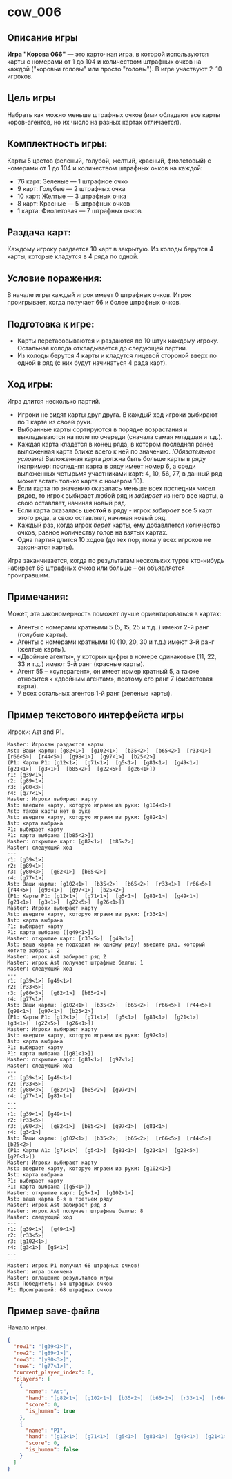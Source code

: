 # cow_006
## **Описание игры**

**Игра "Корова 066"** — это карточная игра, в которой используются карты с номерами от 1 до 104 и количеством штрафных очков на каждой ("коровьи головы" или просто "головы"). В игре участвуют 2-10 игроков.


## **Цель игры**
  
Набрать как можно меньше штрафных очков (ими обладают все карты коров-агентов, но их число на разных картах отличается). 

## **Комплектность игры:**

Карты 5 цветов (зеленый, голубой, желтый, красный, фиолетовый) с номерами от 1 до 104 и количеством штрафных очков на каждой:
+ 76 карт: Зеленые — 1 штрафное очко
+ 9 карт: Голубые — 2 штрафных очка
+ 10 карт: Желтые — 3 штрафных очка
+ 8 карт: Красные — 5 штрафных очков
+ 1 карта: Фиолетовая — 7 штрафных очков
    
## **Раздача карт:**
  Каждому игроку раздается 10 карт в закрытую.
  Из колоды берутся 4 карты, которые кладутся в 4 ряда по одной.

## **Условие поражения:**
  В начале игры каждый игрок имеет 0 штрафных очков. Игрок проигрывает, когда получает 66 и более штрафных очков. 

## **Подготовка к игре:**
+  Карты перетасовываются и раздаются по 10 штук каждому игроку. Остальная колода откладывается до следующей партии.
+ Из колоды берутся 4 карты и кладутся лицевой стороной вверх по одной в ряд (с них будут начинаться 4 рада карт).

## **Ход игры:**
  Игра длится несколько партий. 
+ Игроки не видят карты друг друга. В каждый ход игроки выбирают по 1 карте из своей руки.
+ Выбранные карты сортируются в порядке возрастания и выкладываются на поле по очереди (сначала самая младшая и т.д.).
+ Каждая карта кладется в конец ряда, в котором последняя ранее выложенная карта ближе всего к ней по значению. _!Обязательное условие!_ Выложенная карта должна быть больше карты в ряду (например: последняя карта в ряду имеет номер 6, а среди выложенных четырьмя участниками карт: 4, 10, 56, 77, в данный ряд может встать только карта с номером 10).
+ Если карта по значению оказалась меньше всех последних чисел рядов, то игрок выбирает любой ряд и _забирает_ из него все карты, а свою оставляет, начиная новый ряд.
+ Если карта оказалась **шестой** в ряду - игрок _забирает_ все 5 карт этого ряда, а свою оставляет, начиная новый ряд.
+ Каждый раз, когда игрок _берет_ карты, ему добавляется количество очков, равное количеству голов на взятых картах.
+ Одна партия длится 10 ходов (до тех пор, пока у всех игроков не закончатся карты).

Игра заканчивается, когда по результатам нескольких туров кто-нибудь набирает 66 штрафных очков или больше – он объявляется проигравшим.
  
## **Примечания:**
  Может, эта закономерность поможет лучше ориентироваться в картах:
+ Агенты с номерами кратными 5 (5, 15, 25 и т.д. ) имеют 2-й ранг (голубые карты).
+ Агенты с номерами кратными 10 (10, 20, 30 и т.д.) имеют 3-й ранг (желтые карты).
+ «Двойные агенты», у которых цифры в номере одинаковые (11, 22, 33 и т.д.) имеют 5-й ранг (красные карты).
+ Агент 55 – «суперагент», он имеет номер кратный 5, а также относится к «двойным агентам», поэтому его ранг 7 (фиолетовая карта).
+ У всех остальных агентов 1-й ранг (зеленые карты).


## Пример текстового интерфейста игры
Игроки: Ast and P1. 
```
Master: Игрокам раздаются карты
Ast: Ваши карты: [g82<1>]  [g102<1>]  [b35<2>]  [b65<2>]  [r33<1>]  [r66<5>]  [r44<5>]  [g98<1>]  [g97<1>]  [b25<2>]
(P1: Карты P1: [g12<1>]  [g71<1>]  [g5<1>]  [g81<1>]  [g49<1>]  [g21<1>]  [g3<1>]  [b85<2>]  [g22<5>]  [g26<1>])
r1: [g39<1>]
r2: [g89<1>]
r3: [y80<3>]
r4: [g77<1>]
Master: Игроки выбирают карту
Ast: введите карту, которую играем из руки: [g104<1>]
Ast: такой карты нет в руке
Ast: введите карту, которую играем из руки: [g82<1>]
Ast: карта выбрана
P1: выбирает карту
P1: карта выбрана ([b85<2>])
Master: открытие карт: [g82<1>]  [b85<2>]
Master: следующий ход
---
r1: [g39<1>]
r2: [g89<1>] 
r3: [y80<3>]  [g82<1>]  [b85<2>]
r4: [g77<1>]
Ast: Ваши карты: [g102<1>]  [b35<2>]  [b65<2>]  [r33<1>]  [r66<5>]  [r44<5>]  [g98<1>]  [g97<1>]  [b25<2>]
(P1: Карты P1: [g12<1>]  [g71<1>]  [g5<1>]  [g81<1>]  [g49<1>]  [g21<1>]  [g3<1>]  [g22<5>]  [g26<1>])
Master: Игроки выбирают карту
Ast: введите карту, которую играем из руки: [r33<1>]
Ast: карта выбрана
P1: выбирает карту
P1: карта выбрана ([g49<1>])
Master: открытие карт: [r33<5>]  [g49<1>]
Ast: ваша карта не подходит ни одному ряду! введите ряд, который хотите забрать: 2
Master: игрок Ast забирает ряд 2 
Master: игрок Ast получает штрафные баллы: 1
Master: следующий ход
---
r1: [g39<1>] [g49<1>]
r2: [r33<5>]
r3: [y80<3>]  [g82<1>]  [b85<2>]
r4: [g77<1>]
Ast: Ваши карты: [g102<1>]  [b35<2>]  [b65<2>]  [r66<5>]  [r44<5>]  [g98<1>]  [g97<1>]  [b25<2>]
(P1: Карты P1: [g12<1>]  [g71<1>]  [g5<1>]  [g81<1>]  [g21<1>]  [g3<1>]  [g22<5>]  [g26<1>])
Master: Игроки выбирают карту
Ast: введите карту, которую играем из руки: [g97<1>]
Ast: карта выбрана
P1: выбирает карту
P1: карта выбрана ([g81<1>])
Master: открытие карт: [g81<1>]  [g97<1>]
Master: следующий ход
---
r1: [g39<1>] [g49<1>]
r2: [r33<5>]
r3: [y80<3>]  [g82<1>]  [b85<2>]  [g97<1>]
r4: [g77<1>] [g81<1>]
...
---
r1: [g39<1>] [g49<1>]
r2: [r33<5>]
r3: [y80<3>]  [g82<1>]  [b85<2>]  [g97<1>]  [g81<1>]
r4: [g3<1>]
Ast: Ваши карты: [g102<1>]  [b35<2>]  [b65<2>]  [r66<5>]  [r44<5>]  [b25<2>]
(P1: Карты А1: [g71<1>]  [g5<1>]  [g81<1>]  [g21<1>]  [g22<5>]  [g26<1>])
Master: Игроки выбирают карту
Ast: введите карту, которую играем из руки: [g102<1>]
Ast: карта выбрана
P1: выбирает карту
P1: карта выбрана ([g5<1>])
Master: открытие карт: [g5<1>]  [g102<1>]
Ast: ваша карта 6-я в третьем ряду
Master: игрок Ast забирает ряд 3 
Master: игрок Ast получает штрафные баллы: 8
Master: следующий ход
---
r1: [g39<1>]  [g49<1>]
r2: [r33<5>]
r3: [g102<1>]
r4: [g3<1>]  [g5<1>]
...
---
Master: игрок P1 получил 68 штрафных очков!
Master: игра окончена
Master: оглашение результатов игры
Ast: Победитель: 54 штрафных очков
P1: Проигравший: 68 штрафных очков
``` 

## Пример save-файла 
Начало игры.
```json
{
  "row1": "[g39<1>]",
  "row2": "[g89<1>]",
  "row3": "[y80<3>]",
  "row4": "[g77<1>]",
  "current_player_index": 0,
  "players": [
    {
      "name": "Ast",
      "hand": "[g82<1>]  [g102<1>]  [b35<2>]  [b65<2>]  [r33<1>]  [r66<5>]  [r44<5>]  [g98<1>]  [g97<1>]  [b25<2>]",
      "score": 0,
      "is_human": true
    },
    {
      "name": "P1",
      "hand": "[g12<1>]  [g71<1>]  [g5<1>]  [g81<1>]  [g49<1>]  [g21<1>]  [g3<1>]  [b85<2>]  [g22<5>]  [g26<1>]",
      "score": 0,
      "is_human": false
    }
  ]
}
```






















